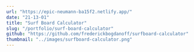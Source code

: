 ```yaml
---
url: "https://epic-neumann-ba15f2.netlify.app/"
date: "21-13-01"
title: "Surf Board Calculator"
slug: "/portfolio/surf-board-calculator"
github: "https://github.com/frederickbogdanoff/surfboard-calculator"
thumbnail: "../images/surfboard-calculator.png"
---
```


